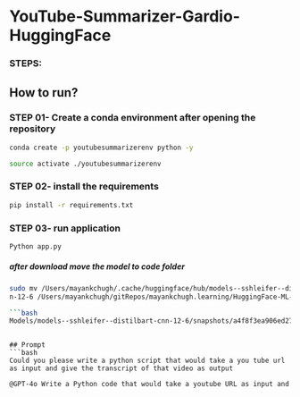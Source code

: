 # YouTube-Summarizer-Gardio-HuggingFace

### STEPS:
## How to run? 
### STEP 01- Create a conda environment after opening the repository
```bash
conda create -p youtubesummarizerenv python -y
```

```bash
source activate ./youtubesummarizerenv
```

### STEP 02- install the requirements
```bash
pip install -r requirements.txt
```

### STEP 03- run application
```bash
Python app.py
```

##### after download move the model to code folder
```bash 
sudo mv /Users/mayankchugh/.cache/huggingface/hub/models--sshleifer--distilbart-cn
n-12-6 /Users/mayankchugh/gitRepos/mayankchugh.learning/HuggingFace-ML-GenerativeAI-Gradio-Streamlit-Apps/TextSummarizer-Gradio/models--sshleifer--distilbart-cnn-12-6

```bash
Models/models--sshleifer--distilbart-cnn-12-6/snapshots/a4f8f3ea906ed274767e9906dbaede7531d660ff
```

```

## Prompt
```bash
Could you please write a python script that would take a you tube url as input and give the transcript of that video as output
```
```bash
@GPT-4o Write a Python code that would take a youtube URL as input and give the video transcript as output. also include gradio UI and use hugging face model "sshleifer/distilbart-cnn-12-6"
```